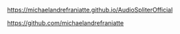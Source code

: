 ﻿https://michaelandrefraniatte.github.io/AudioSpliterOfficial  
  
https://github.com/michaelandrefraniatte  